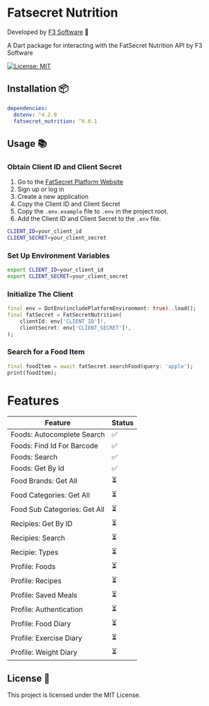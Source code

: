 # Fatsecret Nutrition

Developed by [F3 Software][f3_software_link] 🚀

A Dart package for interacting with the FatSecret Nutrition API by F3 Software

[![License: MIT][license_badge]][license_link]

## Installation 📦

```yaml
dependencies:
  dotenv: ^4.2.0
  fatsecret_nutrition: ^0.0.1
```

## Usage 📚

### Obtain Client ID and Client Secret

1. Go to the [FatSecret Platform Website](https://platform.fatsecret.com)
2. Sign up or log in
3. Create a new application
4. Copy the Client ID and Client Secret
5. Copy the `.env.example` file to `.env` in the project root.
6. Add the Client ID and Client Secret to the `.env` file.

```bash
CLIENT_ID=your_client_id
CLIENT_SECRET=your_client_secret
```

### Set Up Environment Variables

```bash
export CLIENT_ID=your_client_id
export CLIENT_SECRET=your_client_secret
```

### Initialize The Client

```dart
final env = DotEnv(includePlatformEnvironment: true)..load();
final fatSecret = FatSecretNutrition(
    clientId: env['CLIENT_ID']!,
    clientSecret: env['CLIENT_SECRET']!,
);

```

### Search for a Food Item

```dart
final foodItem = await fatSecret.searchFood(query: 'apple');
print(foodItem);
```

# Features

| Feature | Status |
|----------------------------|-----|
| Foods: Autocomplete Search | ✅ |
| Foods: Find Id For Barcode | ✅ |
| Foods: Search | ✅ |
| Foods: Get By Id | ✅ |
| Food Brands: Get All | ⏳ |
| Food Categories: Get All | ⏳ |
| Food Sub Categories: Get All | ⏳ |
| Recipies: Get By ID | ⏳ |
| Recipies: Search | ⏳ |
| Recipie: Types | ⏳ |
| Profile: Foods | ⏳ |
| Profile: Recipes | ⏳ |
| Profile: Saved Meals | ⏳ |
| Profile: Authentication | ⏳ |
| Profile: Food Diary | ⏳ |
| Profile: Exercise Diary | ⏳ |
| Profile: Weight Diary | ⏳ |

## License 📝

This project is licensed under the MIT License.

[f3_software_link]: https://www.f3software.com?ref=fatsecret_nutrition&utm_source=fatsecret_nutrition&utm_medium=readme&utm_campaign=fatsecret_nutrition
[license_badge]: https://img.shields.io/badge/license-MIT-blue.svg
[license_link]: https://opensource.org/licenses/MIT
